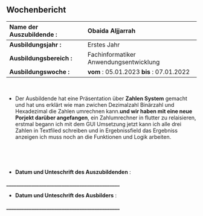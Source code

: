 ## Wochenbericht

| **Name der Auszubildende :** | Obaida Aljjarrah |
|:--------|:--------|
| **Ausbildungsjahr :** | Erstes Jahr |
| **Ausbildungsbereich :** | Fachinformatiker Anwendungsentwicklung |
| **Ausbildungswoche :** | **vom** : 05.01.2023 **bis** : 07.01.2022 |

&nbsp;
&nbsp;



  *  Der Ausbildende hat eine Präsentation über **Zahlen System** gemacht und hat uns erklärt wie man zwichen Dezimalzahl Binärzahl und Hexadezimal die Zahlen umrechnen kann.**und wir haben mit eine neue Porjekt darüber angefangen**, ein Zahlumrechner in flutter zu relaisieren, erstmal begann ich mit dem GUI Umsetzung jetzt kann ich alle drei Zahlen in Textfiled schreiben und in Ergebnissfield das Ergebniss anzeigen ich muss noch an die Funktionen und Logik arbeiten.



&nbsp;

&nbsp;
  
* **Datum und Unteschrift des Auszubildenden** :
&nbsp;
&nbsp;

**_____________________________________________**
&nbsp;
&nbsp;

* **Datum und Unteschrift des Ausbilders** :
&nbsp;
&nbsp;

**_____________________________________________**
